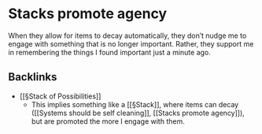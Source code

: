 # Stacks promote agency
When they allow for items to decay automatically, they don’t nudge me to engage with something that is no longer important. Rather, they support me in remembering the things I found important just a minute ago.

## Backlinks
* [[§Stack of Possibilities]]
	* This implies something like a [[§Stack]], where items can decay ([[Systems should be self cleaning]], [[Stacks promote agency]]), but are promoted the more I engage with them.

<!-- {BearID:BADF1D54-EF74-4DBA-82E7-E945EC17AAE6-21973-000004E714A7B8FA} -->

